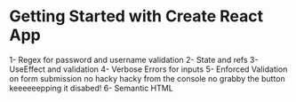 # Getting Started with Create React App
1- Regex for password and username validation
2- State and refs
3- UseEffect and validation
4- Verbose Errors for inputs
5- Enforced Validation on form submission no hacky hacky from the console no grabby the button keeeeeepping it disabed!
6- Semantic HTML
